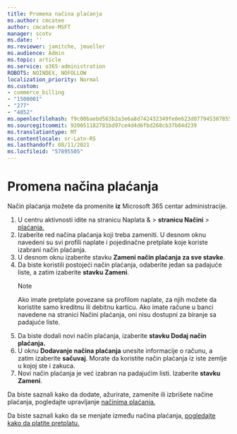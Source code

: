 ```yaml
---
title: Promena načina plaćanja
ms.author: cmcatee
author: cmcatee-MSFT
manager: scotv
ms.date: ''
ms.reviewer: jamitche, jmueller
ms.audience: Admin
ms.topic: article
ms.service: o365-administration
ROBOTS: NOINDEX, NOFOLLOW
localization_priority: Normal
ms.custom:
- commerce_billing
- "1500001"
- "277"
- "4852"
ms.openlocfilehash: f9c00baebd563b2a3e6a8d742432349fe0e623d07794530785591daf1a9bd9ca
ms.sourcegitcommit: 920051182781bd97ce4d4d6fbd268cb37b84d239
ms.translationtype: MT
ms.contentlocale: sr-Latn-RS
ms.lasthandoff: 08/11/2021
ms.locfileid: "57895505"
---
```

# <a name="change-payment-method"></a>Promena načina plaćanja

Način plaćanja možete da promenite **iz** Microsoft 365 centar administracije.
  
1. U centru aktivnosti idite na stranicu Naplata &  >  **stranicu Načini**  >  [plaćanja.](https://go.microsoft.com/fwlink/p/?linkid=2018806)
2. Izaberite red načina plaćanja koji treba zameniti. U desnom oknu navedeni su svi profili naplate i pojedinačne pretplate koje koriste izabrani način plaćanja.
3. U desnom oknu izaberite stavku **Zameni način plaćanja za sve stavke**.
4. Da biste koristili postojeći način plaćanja, odaberite jedan sa padajuće liste, a zatim izaberite **stavku Zameni**.
    > [!NOTE]
    > Ako imate pretplate povezane sa profilom naplate, za njih možete da koristite samo kreditnu ili debitnu karticu. Ako imate račune u banci  navedene na stranici Načini plaćanja, oni nisu dostupni za biranje sa padajuće liste.
5. Da biste dodali novi način plaćanja, izaberite **stavku Dodaj način plaćanja.**
6. U oknu **Dodavanje načina plaćanja** unesite informacije o računu, a zatim izaberite **sačuvaj**. Morate da koristite način plaćanja iz iste zemlje u kojoj ste i zakuca.
7. Novi način plaćanja je već izabran na padajućim listi. Izaberite **stavku Zameni**.

Da biste saznali kako da dodate, ažurirate, zamenite ili izbrišete načine plaćanja, pogledajte upravljanje [načinima plaćanja.](https://docs.microsoft.com/microsoft-365/commerce/billing-and-payments/manage-payment-methods)

Da biste saznali kako da se menjate između načina plaćanja, [pogledajte kako da platite pretplatu.](https://docs.microsoft.com/microsoft-365/commerce/billing-and-payments/pay-for-your-subscription)